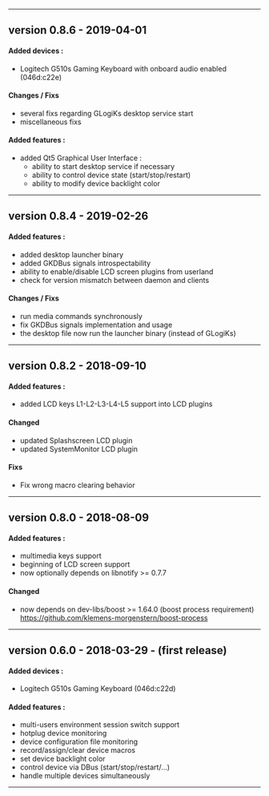 
---

## version 0.8.6 - 2019-04-01
#### Added devices :
 * Logitech G510s Gaming Keyboard with onboard audio enabled (046d:c22e)

#### Changes / Fixs
 * several fixs regarding GLogiKs desktop service start
 * miscellaneous fixs

#### Added features :
 * added Qt5 Graphical User Interface :
	- ability to start desktop service if necessary
	- ability to control device state (start/stop/restart)
	- ability to modify device backlight color

---

## version 0.8.4 - 2019-02-26
#### Added features :
 * added desktop launcher binary
 * added GKDBus signals introspectability
 * ability to enable/disable LCD screen plugins from userland
 * check for version mismatch between daemon and clients

#### Changes / Fixs
 * run media commands synchronously
 * fix GKDBus signals implementation and usage
 * the desktop file now run the launcher binary (instead of GLogiKs)

---

## version 0.8.2 - 2018-09-10
#### Added features :
 * added LCD keys L1-L2-L3-L4-L5 support into LCD plugins

#### Changed
 * updated Splashscreen LCD plugin
 * updated SystemMonitor LCD plugin

#### Fixs
 * Fix wrong macro clearing behavior

---

## version 0.8.0 - 2018-08-09
#### Added features :
 * multimedia keys support
 * beginning of LCD screen support
 * now optionally depends on libnotify >= 0.7.7

#### Changed
 * now depends on dev-libs/boost >= 1.64.0 (boost process requirement)\
   https://github.com/klemens-morgenstern/boost-process

---

## version 0.6.0 - 2018-03-29 - (first release)
#### Added devices :
 * Logitech G510s Gaming Keyboard (046d:c22d)

#### Added features :
 * multi-users environment session switch support
 * hotplug device monitoring
 * device configuration file monitoring
 * record/assign/clear device macros
 * set device backlight color
 * control device via DBus (start/stop/restart/...)
 * handle multiple devices simultaneously

---

